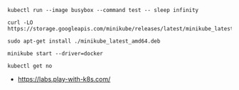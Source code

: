 ```
kubectl run --image busybox --command test -- sleep infinity
```
```
curl -LO https://storage.googleapis.com/minikube/releases/latest/minikube_latest_amd64.deb

sudo apt-get install ./minikube_latest_amd64.deb

minikube start --driver=docker

kubectl get no
```
- https://labs.play-with-k8s.com/
